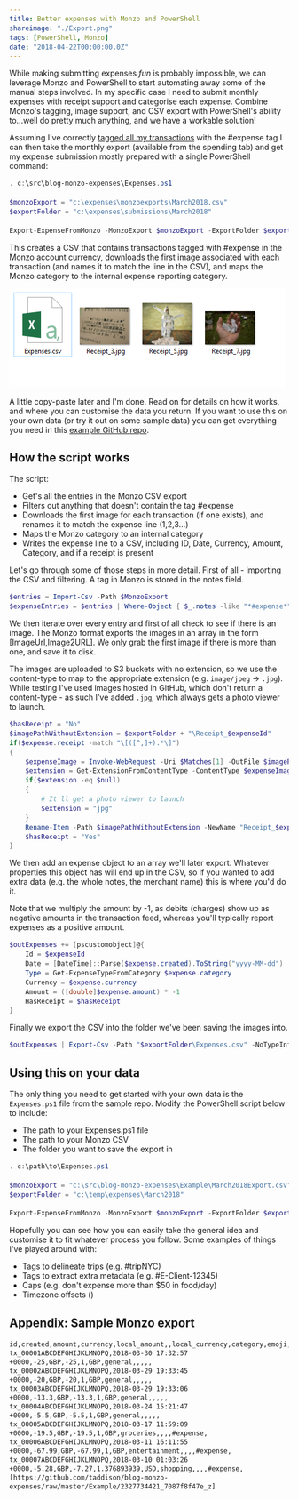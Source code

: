 ```yaml
---
title: Better expenses with Monzo and PowerShell
shareimage: "./Export.png"
tags: [PowerShell, Monzo]
date: "2018-04-22T00:00:00.0Z"
---
```


While making submitting expenses _fun_ is probably impossible, we can leverage Monzo and PowerShell to start automating away some of the manual steps involved. In my specific case I need to submit monthly expenses with receipt support and categorise each expense. Combine Monzo's tagging, image support, and CSV export with PowerShell's ability to...well do pretty much anything, and we have a workable solution!

Assuming I've correctly [tagged all my transactions](https://monzo.com/blog/2018/04/12/transaction-tags/) with the #expense tag I can then take the monthly export (available from the spending tab) and get my expense submission mostly prepared with a single PowerShell command:

```powershell
. c:\src\blog-monzo-expenses\Expenses.ps1

$monzoExport = "c:\expenses\monzoexports\March2018.csv"
$exportFolder = "c:\expenses\submissions\March2018"

Export-ExpenseFromMonzo -MonzoExport $monzoExport -ExportFolder $exportFolder
```

This creates a CSV that contains transactions tagged with #expense in the Monzo account currency, downloads the first image associated with each transaction (and names it to match the line in the CSV), and maps the Monzo category to the internal expense reporting category.

![Expense Folder](./Export.png)

A little copy-paste later and I'm done. Read on for details on how it works, and where you can customise the data you return. If you want to use this on your own data (or try it out on some sample data) you can get everything you need in this [example GitHub repo](https://github.com/taddison/blog-monzo-expenses/blob/master/Expenses.ps1).

<!--more-->

## How the script works

The script:

- Get's all the entries in the Monzo CSV export
- Filters out anything that doesn't contain the tag #expense
- Downloads the first image for each transaction (if one exists), and renames it to match the expense line (1,2,3...)
- Maps the Monzo category to an internal category
- Writes the expense line to a CSV, including ID, Date, Currency, Amount, Category, and if a receipt is present

Let's go through some of those steps in more detail. First of all - importing the CSV and filtering. A tag in Monzo is stored in the notes field.

```powershell
$entries = Import-Csv -Path $MonzoExport
$expenseEntries = $entries | Where-Object { $_.notes -like "*#expense*" }
```

We then iterate over every entry and first of all check to see if there is an image. The Monzo format exports the images in an array in the form [ImageUrl,Image2URL]. We only grab the first image if there is more than one, and save it to disk.

The images are uploaded to S3 buckets with no extension, so we use the content-type to map to the appropriate extension (e.g. `image/jpeg` -> `.jpg`). While testing I've used images hosted in GitHub, which don't return a content-type - as such I've added `.jpg`, which always gets a photo viewer to launch.

```powershell
$hasReceipt = "No"
$imagePathWithoutExtension = $exportFolder + "\Receipt_$expenseId"
if($expense.receipt -match "\[([^,]+).*\]")
{
    $expenseImage = Invoke-WebRequest -Uri $Matches[1] -OutFile $imagePathWithoutExtension -PassThru
    $extension = Get-ExtensionFromContentType -ContentType $expenseImage.Headers.'Content-Type'
    if($extension -eq $null)
    {
        # It'll get a photo viewer to launch
        $extension = "jpg"
    }
    Rename-Item -Path $imagePathWithoutExtension -NewName "Receipt_$expenseId.$extension"
    $hasReceipt = "Yes"
}
```

We then add an expense object to an array we'll later export. Whatever properties this object has will end up in the CSV, so if you wanted to add extra data (e.g. the whole notes, the merchant name) this is where you'd do it.

Note that we multiply the amount by -1, as debits (charges) show up as negative amounts in the transaction feed, whereas you'll typically report expenses as a positive amount.

```powershell
$outExpenses += [pscustomobject]@{
    Id = $expenseId
    Date = [DateTime]::Parse($expense.created).ToString("yyyy-MM-dd")
    Type = Get-ExpenseTypeFromCategory $expense.category
    Currency = $expense.currency
    Amount = ([double]$expense.amount) * -1
    HasReceipt = $hasReceipt
}
```

Finally we export the CSV into the folder we've been saving the images into.

```powershell
$outExpenses | Export-Csv -Path "$exportFolder\Expenses.csv" -NoTypeInformation
```

## Using this on your data

The only thing you need to get started with your own data is the `Expenses.ps1` file from the sample repo. Modify the PowerShell script below to include:

- The path to your Expenses.ps1 file
- The path to your Monzo CSV
- The folder you want to save the export in

```powershell
. c:\path\to\Expenses.ps1

$monzoExport = "c:\src\blog-monzo-expenses\Example\March2018Export.csv"
$exportFolder = "c:\temp\expenses\March2018"

Export-ExpenseFromMonzo -MonzoExport $monzoExport -ExportFolder $exportFolder
```

Hopefully you can see how you can easily take the general idea and customise it to fit whatever process you follow. Some examples of things I've played around with:

- Tags to delineate trips (e.g. #tripNYC)
- Tags to extract extra metadata (e.g. #E-Client-12345)
- Caps (e.g. don't expense more than \$50 in food/day)
- Timezone offsets ()

## Appendix: Sample Monzo export

```
id,created,amount,currency,local_amount,,local_currency,category,emoji,description,address,notes,receipt
tx_00001ABCDEFGHIJKLMNOPQ,2018-03-30 17:32:57 +0000,-25,GBP,-25,1,GBP,general,,,,,
tx_00002ABCDEFGHIJKLMNOPQ,2018-03-29 19:33:45 +0000,-20,GBP,-20,1,GBP,general,,,,,
tx_00003ABCDEFGHIJKLMNOPQ,2018-03-29 19:33:06 +0000,-13.3,GBP,-13.3,1,GBP,general,,,,,
tx_00004ABCDEFGHIJKLMNOPQ,2018-03-24 15:21:47 +0000,-5.5,GBP,-5.5,1,GBP,general,,,,,
tx_00005ABCDEFGHIJKLMNOPQ,2018-03-17 11:59:09 +0000,-19.5,GBP,-19.5,1,GBP,groceries,,,,#expense,
tx_00006ABCDEFGHIJKLMNOPQ,2018-03-11 16:11:55 +0000,-67.99,GBP,-67.99,1,GBP,entertainment,,,,#expense,
tx_00007ABCDEFGHIJKLMNOPQ,2018-03-10 01:03:26 +0000,-5.28,GBP,-7.27,1.376893939,USD,shopping,,,,#expense,[https://github.com/taddison/blog-monzo-expenses/raw/master/Example/2327734421_7087f8f47e_z]
```
